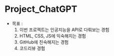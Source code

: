 # Project_ChatGPT
- 목표 :
    1. 이번 프로젝트는 인공지능을 API로 다뤄보는 경험
    2. HTML, CSS, JS에 익숙해지는 경험
    3. GitHub에 친숙해지는 경험
    4. 코드리뷰 경험
